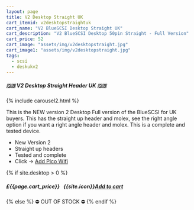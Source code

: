```yaml
---
layout: page
title: V2 Desktop Straight UK
cart_itemid: v2desktopstraightuk
cart_name: "V2 BlueSCSI Desktop Straight UK"
cart_description: "V2 BlueSCSI Desktop 50pin Straight - Full Version"
cart_price: 52
cart_image: "assets/img/v2desktopstraight.jpg"
cart_image1: "assets/img/v2desktopstraight.jpg"
tags: 
  - scsi
  - deskukv2
---
```


##### 🇬🇧 V2 Desktop Straight Header UK 🇬🇧

{% include carousel2.html %}

This is the NEW version 2 Desktop Full version of the BlueSCSI for UK buyers. This has the straight up header and molex, see the right angle option if you want a right angle header and molex. This is a complete and tested device.

* New Version 2
* Straight up headers
* Tested and complete
* Click &#8594; [Add Pico Wifi](/picowifi)

{% if site.desktop > 0 %}
##### £{{page.cart_price}} &nbsp; {{site.icon}}[Add to cart](/cart#{{page.cart_itemid}})
{% else %}
&#9940; OUT OF STOCK &#9940;
{% endif %}